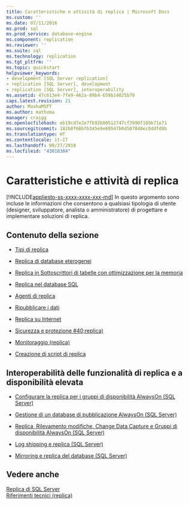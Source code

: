 ```yaml
---
title: Caratteristiche e attività di replica | Microsoft Docs
ms.custom: ''
ms.date: 07/11/2016
ms.prod: sql
ms.prod_service: database-engine
ms.component: replication
ms.reviewer: ''
ms.suite: sql
ms.technology: replication
ms.tgt_pltfrm: ''
ms.topic: quickstart
helpviewer_keywords:
- development [SQL Server replication]
- replication [SQL Server], development
- replication [SQL Server], interoperability
ms.assetid: 47c613e4-7fe9-462a-89b4-659b14825b70
caps.latest.revision: 21
author: MashaMSFT
ms.author: mathoma
manager: craigg
ms.openlocfilehash: eb19cd7e2e7fb92680512747cf3990f189b71e71
ms.sourcegitcommit: 182b8f68bfb345e9e69547b6d507840ec8ddfd8b
ms.translationtype: HT
ms.contentlocale: it-IT
ms.lasthandoff: 08/27/2018
ms.locfileid: "43018384"
---
```

# <a name="replication-features-and-tasks"></a>Caratteristiche e attività di replica
[!INCLUDE[appliesto-ss-xxxx-xxxx-xxx-md](../../includes/appliesto-ss-xxxx-xxxx-xxx-md.md)]
  In questo argomento sono incluse le informazioni che consentono a qualsiasi tipologia di utente (designer, sviluppatore, analista o amministratore) di progettare e implementare soluzioni di replica.  
  
## <a name="in-this-section"></a>Contenuto della sezione  
  
-   [Tipi di replica](../../relational-databases/replication/types-of-replication.md)  
  
-   [Replica di database eterogenei](../../relational-databases/replication/non-sql/heterogeneous-database-replication.md)  
  
-   [Replica in Sottoscrittori di tabelle con ottimizzazione per la memoria](../../relational-databases/replication/replication-to-memory-optimized-table-subscribers.md)  
  
-   [Replica nel database SQL](../../relational-databases/replication/replication-to-sql-database.md)  
  
-   [Agenti di replica](../../relational-databases/replication/agents/replication-agents.md)  
  
-   [Ripubblicare i dati](../../relational-databases/replication/republish-data.md)  
  
-   [Replica su Internet](../../relational-databases/replication/replication-over-the-internet.md)  
  
-   [Sicurezza e protezione #40;replica&#41;](../../relational-databases/replication/security/security-and-protection-replication.md)  
  
-   [Monitoraggio &#40;replica&#41;](../../relational-databases/replication/monitor/monitoring-replication.md)  
  
-   [Creazione di script di replica](../../relational-databases/replication/scripting-replication.md)  
  
##  <a name="Interoperability"></a> Interoperabilità delle funzionalità di replica e a disponibilità elevata  
  
-   [Configurare la replica per i gruppi di disponibilità AlwaysOn &#40;SQL Server&#41;](../../database-engine/availability-groups/windows/configure-replication-for-always-on-availability-groups-sql-server.md)  
  
-   [Gestione di un database di pubblicazione AlwaysOn &#40;SQL Server&#41;](../../database-engine/availability-groups/windows/maintaining-an-always-on-publication-database-sql-server.md)  
  
-   [Replica, Rilevamento modifiche, Change Data Capture e Gruppi di disponibilità AlwaysOn &#40;SQL Server&#41;](../../database-engine/availability-groups/windows/replicate-track-change-data-capture-always-on-availability.md)  
  
-   [Log shipping e replica &#40;SQL Server&#41;](../../database-engine/log-shipping/log-shipping-and-replication-sql-server.md)  
  
-   [Mirroring e replica del database &#40;SQL Server&#41;](../../database-engine/database-mirroring/database-mirroring-and-replication-sql-server.md)  
  
## <a name="see-also"></a>Vedere anche  
 [Replica di SQL Server](../../relational-databases/replication/sql-server-replication.md)   
 [Riferimenti tecnici &#40;replica&#41;](../../relational-databases/replication/technical-reference-replication.md)  
  
  
